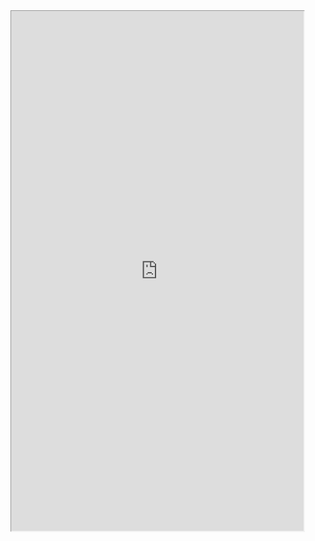 <iframe 
  src="https://cricclubs.com/live/CricClubsLive.do?matchId=962&clubId=1109170"
  width="720"
  height="1280"
  style="transform: scale(0.65); transform-origin: top left;"
  sandbox="allow-scripts allow-same-origin"
></iframe>
